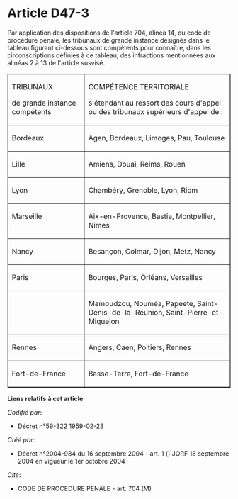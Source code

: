 # Article D47-3

Par application des dispositions de l'article 704, alinéa 14, du code de procédure pénale, les tribunaux de grande instance
désignés dans le tableau figurant ci-dessous sont compétents pour connaître, dans les circonscriptions définies à ce tableau,
des infractions mentionnées aux alinéas 2 à 13 de l'article susvisé.

<table align="center" width="605" border="1" cellpadding="0" cellspacing="0">
  <tbody>
    <tr>
      <td width="189">

TRIBUNAUX

de grande instance compétents

</td>
      <td width="416">

COMPÉTENCE TERRITORIALE

s'étendant au ressort des cours d'appel ou des tribunaux supérieurs d'appel de :

</td>
    </tr>
    <tr>
      <td valign="top" width="189">

Bordeaux

</td>
      <td width="416" valign="top">

Agen, Bordeaux, Limoges, Pau, Toulouse

</td>
    </tr>
    <tr>
      <td valign="top" width="189">

Lille

</td>
      <td valign="top" width="416">

Amiens, Douai, Reims, Rouen

</td>
    </tr>
    <tr>
      <td width="189" valign="top">

Lyon

</td>
      <td width="416" valign="top">

Chambéry, Grenoble, Lyon, Riom

</td>
    </tr>
    <tr>
      <td valign="top" width="189">

Marseille

</td>
      <td width="416" valign="top">

Aix-en-Provence, Bastia, Montpellier, Nîmes

</td>
    </tr>
    <tr>
      <td width="189" valign="top">

Nancy

</td>
      <td width="416" valign="top">

Besançon, Colmar, Dijon, Metz, Nancy

</td>
    </tr>
    <tr>
      <td valign="top" width="189">

Paris

</td>
      <td width="416" valign="top">

Bourges, Paris, Orléans, Versailles

</td>
    </tr>
    <tr>
      <td width="189" valign="top">
      </td><td width="416" valign="top">

Mamoudzou, Nouméa, Papeete, Saint-Denis-de-la-Réunion, Saint-Pierre-et-Miquelon

</td>
    </tr>
    <tr>
      <td valign="top" width="189">

Rennes

</td>
      <td valign="top" width="416">

Angers, Caen, Poitiers, Rennes

</td>
    </tr>
    <tr>
      <td valign="top" width="189">

Fort-de-France

</td>
      <td valign="top" width="416">

Basse-Terre, Fort-de-France

</td>
    </tr>
  </tbody>
</table>

**Liens relatifs à cet article**

_Codifié par_:

  - Décret n°59-322 1959-02-23

_Créé par_:

  - Décret n°2004-984 du 16 septembre 2004 - art. 1 () JORF 18 septembre 2004 en vigueur le 1er octobre 2004

_Cite_:

  - CODE DE PROCEDURE PENALE - art. 704 (M)
